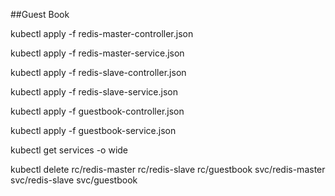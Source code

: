 
##Guest Book

kubectl apply -f redis-master-controller.json

kubectl apply -f redis-master-service.json

kubectl apply -f redis-slave-controller.json

kubectl apply -f redis-slave-service.json

kubectl apply -f guestbook-controller.json

kubectl apply -f guestbook-service.json

kubectl get services -o wide

kubectl delete rc/redis-master rc/redis-slave rc/guestbook svc/redis-master svc/redis-slave svc/guestbook